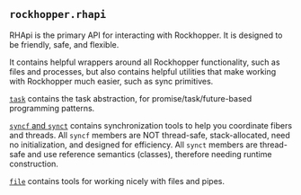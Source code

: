 ## `rockhopper.rhapi`

RHApi is the primary API for interacting with Rockhopper.
It is designed to be friendly, safe, and flexible.

It contains helpful wrappers around all Rockhopper functionality, such as files and processes, but also contains
helpful utilities that make working with Rockhopper much easier, such as sync primitives.

[`task`](task.md) contains the task abstraction, for promise/task/future-based programming patterns.

[`syncf` and `synct`](sync.md) contains synchronization tools to help you coordinate fibers and threads.
All `syncf` members are NOT thread-safe, stack-allocated, need no initialization, and designed for efficiency.
All `synct` members are thread-safe and use reference semantics (classes), therefore needing runtime construction.

[`file`](file.md) contains tools for working nicely with files and pipes.
